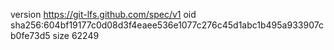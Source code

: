 version https://git-lfs.github.com/spec/v1
oid sha256:604bf19177c0d08d3f4eaee536e1077c276c45d1abc1b495a933907cb0fe73d5
size 62249

